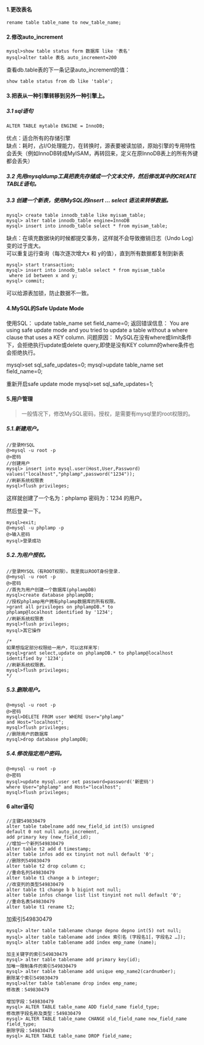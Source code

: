 #### 1.更改表名

```
rename table table_name to new_table_name;
```

#### 2.修改auto_increment

```
mysql>show table status form 数据库 like '表名'
mysql>alter table 表名 auto_increment=200
```

查看db.table表的下一条记录auto_increment的值：

```
show table status from db like 'table';
```

#### 3.把表从一种引擎转移到另外一种引擎上。

##### 3.1 sql语句

```
ALTER TABLE mytable ENGINE = InnoDB;
```

优点：适合所有的存储引擎  
缺点：耗时，占I/O处理能力，在转换时，源表要被读加锁，原始引擎的专用特性会丢失（例如InnoDB转成MyISAM，再转回来，定义在原InnoDB表上的所有外键都会丢失）

##### 3.2 先用mysqldump工具把表先存储成一个文本文件，然后修改其中的CREATE TABLE语句。

##### 3.3 创建一个新表，使用MySQL的insert … select 语法来转移数据。

```
mysql> create table innodb_table like myisam_table;
mysql> alter table innodb_table engine=InnoDB
mysql> insert into innodb_table select * from myisam_table;
```

缺点：在填充数据块的时候都提交事务，这样就不会导致撤销日志（Undo Log）变的过于庞大。  
可以重复运行查询（每次逐次增大x 和 y的值），直到所有数据都复制到新表

```
mysql> start transaction;
mysql> insert into innodb_table select * from myisam_table
 where id between x and y;
mysql> commit;
```

可以给源表加锁，防止数据不一致。

#### 4.MySQL的Safe Update Mode
使用SQL：
update table_name set field_name=0;
返回错误信息：
You are using safe update mode and you tried to update a table without a where clause that  uses a KEY column.
问题原因：
MySQL在没有where或limit条件下，会拒绝执行update或delete query,即使是没有KEY column的where条件也会拒绝执行。

mysql>set sql_safe_updates=0;
mysql>update table_name set field_name=0;

重新开启safe update mode
mysql>set sql_safe_updates=1;

#### 5.用户管理

> 一般情况下，修改MySQL密码，授权，是需要有mysql里的root权限的。

##### 5.1.新建用户。

```
//登录MYSQL
@>mysql -u root -p
@>密码
//创建用户
mysql> insert into mysql.user(Host,User,Password) 
values("localhost","phplamp",password("1234"));
//刷新系统权限表
mysql>flush privileges;
```
这样就创建了一个名为：phplamp  密码为：1234  的用户。

然后登录一下。

```
mysql>exit;
@>mysql -u phplamp -p
@>输入密码
mysql>登录成功
```

##### 5.2.为用户授权。

```
//登录MYSQL（有ROOT权限）。我里我以ROOT身份登录.
@>mysql -u root -p
@>密码
//首先为用户创建一个数据库(phplampDB)
mysql>create database phplampDB;
//授权phplamp用户拥有phplamp数据库的所有权限。
>grant all privileges on phplampDB.* to 
phplamp@localhost identified by '1234';
//刷新系统权限表
mysql>flush privileges;
mysql>其它操作
```

```
/*
如果想指定部分权限给一用户，可以这样来写:
mysql>grant select,update on phplampDB.* to phplamp@localhost identified by '1234';
//刷新系统权限表。
mysql>flush privileges;
*/
```

##### 5.3.删除用户。

```
@>mysql -u root -p
@>密码
mysql>DELETE FROM user WHERE User="phplamp" 
and Host="localhost";
mysql>flush privileges;
//删除用户的数据库
mysql>drop database phplampDB;
```

##### 5.4.修改指定用户密码。

```
@>mysql -u root -p
@>密码
mysql>update mysql.user set password=password('新密码') 
where User="phplamp" and Host="localhost";
mysql>flush privileges;
```

#### 6 alter语句

```
//主键549830479
alter table tabelname add new_field_id int(5) unsigned 
default 0 not null auto_increment,
add primary key (new_field_id);
//增加一个新列549830479
alter table t2 add d timestamp;
alter table infos add ex tinyint not null default '0';
//删除列549830479
alter table t2 drop column c;
//重命名列549830479
alter table t1 change a b integer;
//改变列的类型549830479
alter table t1 change b b bigint not null;
alter table infos change list list tinyint not null default '0';
//重命名表549830479
alter table t1 rename t2;
```
加索引549830479

```
mysql> alter table tablename change depno depno int(5) not null;
mysql> alter table tablename add index 索引名 (字段名1[，字段名2 …]);
mysql> alter table tablename add index emp_name (name);
```

```
加主关键字的索引549830479
mysql> alter table tablename add primary key(id);
加唯一限制条件的索引549830479
mysql> alter table tablename add unique emp_name2(cardnumber);
删除某个索引549830479
mysql>alter table tablename drop index emp_name;
修改表：549830479

增加字段：549830479
mysql> ALTER TABLE table_name ADD field_name field_type;
修改原字段名称及类型：549830479
mysql> ALTER TABLE table_name CHANGE old_field_name new_field_name field_type;
删除字段：549830479
mysql> ALTER TABLE table_name DROP field_name; 
```   
